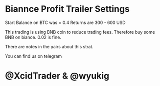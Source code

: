 # Biannce Profit Trailer Settings

Start Balance on BTC was = 0.4
Returns are 300 - 600 USD

This trading is using BNB coin to reduce trading fees. 
Therefore buy some BNB on biance. 0.02 is fine.

There are notes in the pairs about this strat. 

You can find us on telegram
# @XcidTrader & @wyukig

